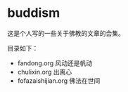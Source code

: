 # buddism
这是个人写的一些关于佛教的文章的会集。

目录如下：

* fandong.org 风动还是帆动
* chulixin.org 出离心
* fofazaishijian.org 佛法在世间

